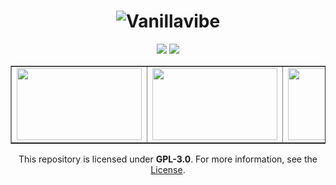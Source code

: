 <div align="center">

# ![Vanillavibe](https://user-images.githubusercontent.com/97899734/170998008-d68f9d8f-07e4-4a1e-8d8d-3b8db7c88af5.png)


[![](https://img.shields.io/badge/mod%20loader-fabric-d64541?style=flat-round)](https://fabricmc.net/)
[![](https://img.shields.io/badge/License-GPLv3-blue.svg)](https://github.com/szumaster/Vanillavibe/blob/main/LICENSE.md)
  
<table style="border-collapse: collapse; width: 100%;" border="1">
<tbody>
<tr>
<td style="width: 50%;"><a title="Vanillavibe 1.16.x" href="https://github.com/ModsforModpacks/Vanillavibe/tree/main/1.16.X" target="_blank"><img src="https://i.imgur.com/xBywco8.png" alt="" width="200" height="115" /></a></td>
<td style="width: 50%;"><a title="Vanillavibe 1.18.x" href="https://github.com/ModsforModpacks/Vanillavibe/tree/main/1.18.X" target="_blank"><img src="https://i.imgur.com/0T0EYA8.png" alt="" width="200" height="115" /></a></td>
<td style="width: 50%;"><a title="Vanillavibe 1.19.x" href="https://github.com/ModsforModpacks/Vanillavibe/tree/main/1.19.X" target="_blank"><img src="https://i.imgur.com/dKt4bmp.png" alt="" width="200" height="115" /></a></td>
</tr>
</tbody>
</table>
  
 <div align="center">
   
This repository is licensed under **GPL-3.0**. For more information, see the [License](https://github.com/ModsforModpacks/Vanillavibe/tree/main/LICENSE).
</div>
